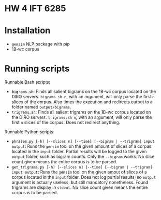 # HW 4 IFT 6285

# Installation
* `gensim` NLP package with pip
* 1B-wc corpus

# Running scripts
Runnable Bash scripts:
* `bigrams.sh`: Finds all salient bigrams on the 1B-wc corpus located on the DIRO servers. `bigrams.sh n`, with an argument, will only parse the first `n` slices of the corpus. Also times the execution and redirects output to a folder named `output/bigrams`.
* `trigrams.sh`: Finds all salient trigrams on the 1B-wc corpus located on the DIRO servers. `trigrams.sh n`, with an argument, will only parse the first `n` slices of the corpus. Does not redirect anything.

Runnable Python scripts:
* `phrases.py [-h] [--slices n] [--time] [--bigram | --trigram] input output`: Runs the `gensim` tool on the given amount of slices of a corpus located in the `input` folder. Partial results will be logged to the given `output` folder, such as bigram counts. Only the `--bigram` works. No slice count given means the entire corpus is to be parsed.
* `get_trigrams.py [-h] [--slices n] [--time] [--bigram | --trigram] input output`: Runs the `gensim` tool on the given amout of slices of a corpus located in the `input` folder. Does not log partial results, so `output` argument is actually useless, but still mandatory nonetheless. Found trigrams are display in `stdout`. No slice count given means the entire corpus is to be parsed.